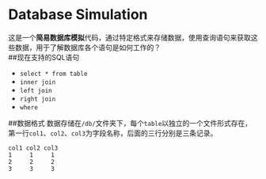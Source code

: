 # Database Simulation
这是一个**简易数据库模拟**代码，通过特定格式来存储数据，使用查询语句来获取这些数据，用于了解数据库各个语句是如何工作的？<br>
##现在支持的SQL语句
+ `select * from table`
+ `inner join`
+ `left join`
+ `right join`
+ `where`

##数据格式
数据存储在`/db/`文件夹下，每个`table`以独立的一个文件形式存在，第一行`col1`、`col2`、`col3`为字段名称，后面的三行分别是三条记录。
```
col1 col2 col3
1     1     1
2     2     2
3     3     3
```
